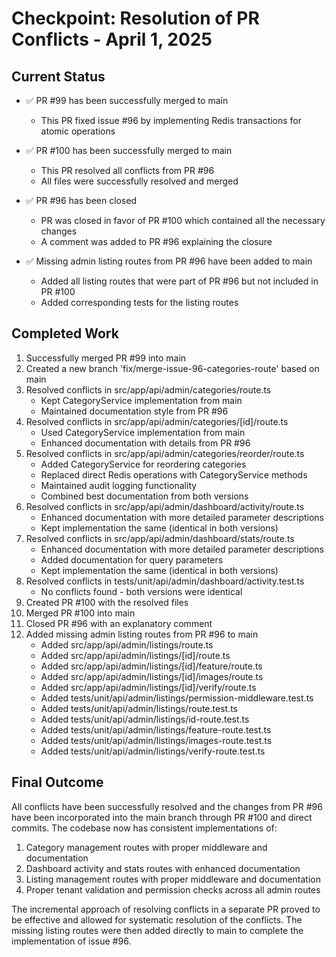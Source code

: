 # Checkpoint: Resolution of PR Conflicts - April 1, 2025

## Current Status
- ✅ PR #99 has been successfully merged to main
  - This PR fixed issue #96 by implementing Redis transactions for atomic operations

- ✅ PR #100 has been successfully merged to main
  - This PR resolved all conflicts from PR #96
  - All files were successfully resolved and merged

- ✅ PR #96 has been closed
  - PR was closed in favor of PR #100 which contained all the necessary changes
  - A comment was added to PR #96 explaining the closure

- ✅ Missing admin listing routes from PR #96 have been added to main
  - Added all listing routes that were part of PR #96 but not included in PR #100
  - Added corresponding tests for the listing routes

## Completed Work
1. Successfully merged PR #99 into main
2. Created a new branch 'fix/merge-issue-96-categories-route' based on main
3. Resolved conflicts in src/app/api/admin/categories/route.ts
   - Kept CategoryService implementation from main
   - Maintained documentation style from PR #96
4. Resolved conflicts in src/app/api/admin/categories/[id]/route.ts
   - Used CategoryService implementation from main
   - Enhanced documentation with details from PR #96
5. Resolved conflicts in src/app/api/admin/categories/reorder/route.ts
   - Added CategoryService for reordering categories
   - Replaced direct Redis operations with CategoryService methods
   - Maintained audit logging functionality
   - Combined best documentation from both versions
6. Resolved conflicts in src/app/api/admin/dashboard/activity/route.ts
   - Enhanced documentation with more detailed parameter descriptions
   - Kept implementation the same (identical in both versions)
7. Resolved conflicts in src/app/api/admin/dashboard/stats/route.ts
   - Enhanced documentation with more detailed parameter descriptions
   - Added documentation for query parameters
   - Kept implementation the same (identical in both versions)
8. Resolved conflicts in tests/unit/api/admin/dashboard/activity.test.ts
   - No conflicts found - both versions were identical
9. Created PR #100 with the resolved files
10. Merged PR #100 into main
11. Closed PR #96 with an explanatory comment
12. Added missing admin listing routes from PR #96 to main
    - Added src/app/api/admin/listings/route.ts
    - Added src/app/api/admin/listings/[id]/route.ts
    - Added src/app/api/admin/listings/[id]/feature/route.ts
    - Added src/app/api/admin/listings/[id]/images/route.ts
    - Added src/app/api/admin/listings/[id]/verify/route.ts
    - Added tests/unit/api/admin/listings/permission-middleware.test.ts
    - Added tests/unit/api/admin/listings/route.test.ts
    - Added tests/unit/api/admin/listings/id-route.test.ts
    - Added tests/unit/api/admin/listings/feature-route.test.ts
    - Added tests/unit/api/admin/listings/images-route.test.ts
    - Added tests/unit/api/admin/listings/verify-route.test.ts

## Final Outcome
All conflicts have been successfully resolved and the changes from PR #96 have been incorporated into the main branch through PR #100 and direct commits. The codebase now has consistent implementations of:

1. Category management routes with proper middleware and documentation
2. Dashboard activity and stats routes with enhanced documentation
3. Listing management routes with proper middleware and documentation
4. Proper tenant validation and permission checks across all admin routes

The incremental approach of resolving conflicts in a separate PR proved to be effective and allowed for systematic resolution of the conflicts. The missing listing routes were then added directly to main to complete the implementation of issue #96.
